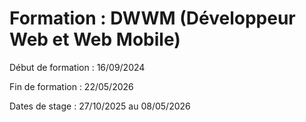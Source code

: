 Formation : DWWM (Développeur Web et Web Mobile)
===============================================
<p>Début de formation : 16/09/2024</p>
<p>Fin de formation : 22/05/2026</p>
<p>Dates de stage : 27/10/2025 au 08/05/2026</p>
